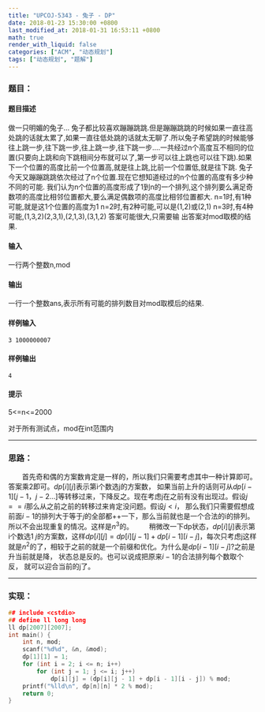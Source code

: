 ```yaml
---
title: "UPCOJ-5343 - 兔子 - DP"
date: 2018-01-23 15:30:00 +0800
last_modified_at: 2018-01-31 16:53:11 +0800
math: true
render_with_liquid: false
categories: ["ACM", "动态规划"]
tags: ["动态规划", "题解"]
---
```


### 题目：

#### 题目描述
做一只明媚的兔子…
兔子都比较喜欢蹦蹦跳跳.但是蹦蹦跳跳的时候如果一直往高处跳的话就太累了,如果一直往低处跳的话就太无聊了.所以兔子希望跳的时候能够往上跳一步,往下跳一步,往上跳一步,往下跳一步….一共经过n个高度互不相同的位置(只要向上跳和向下跳相间分布就可以了,第一步可以往上跳也可以往下跳).如果下一个位置的高度比前一个位置高,就是往上跳,比前一个位置低,就是往下跳.
兔子今天又蹦蹦跳跳依次经过了n个位置.现在它想知道经过的n个位置的高度有多少种不同的可能.
我们认为n个位置的高度形成了1到n的一个排列,这个排列要么满足奇数项的高度比相邻位置都大,要么满足偶数项的高度比相邻位置都大.
n=1时,有1种可能,就是这1个位置的高度为1
n=2时,有2种可能,可以是(1,2)或(2,1)
n=3时,有4种可能,(1,3,2)(2,3,1),(2,1,3),(3,1,2)
答案可能很大,只需要输 出答案对mod取模的结果.

#### 输入
一行两个整数n,mod
#### 输出
一行一个整数ans,表示所有可能的排列数目对mod取模后的结果.
#### 样例输入
```
3 1000000007
```
#### 样例输出
```
4
```
#### 提示
5<=n<=2000

对于所有测试点，mod在int范围内

---
### 思路：

&emsp;&emsp;首先奇和偶的方案数肯定是一样的，所以我们只需要考虑其中一种计算即可。答案乘2即可。$dp[i][j]$表示第i个数选j的方案数， 如果当前上升的话则可从$dp[i-1][j - 1，j-2…]$等转移过来，下降反之。现在考虑j在之前有没有出现过。假设$j == i$那么从之前之前的转移过来肯定没问题。假设$j < i$， 那么我们只需要假想成前面$i-1$的排列大于等于$j$的全部都$++$一下，那么当前就也是一个合法的i的排列。所以不会出现重复的情况。这样是$n^3$的。
&emsp;&emsp;稍微改一下dp状态，$dp[i][j]$表示第i个数选$1~j$的方案数，这样$dp[i][j] = dp[i][j-1] + dp[i-1][i-j]$，每次只考虑j这样就是$n^2$的了，相较于之前的就是一个前缀和优化。为什么是$dp[i-1][i-j]$?之前是升当前就是降， 状态总是反的。也可以说成把原来$i-1$的合法排列每个数取个反， 就可以迎合当前的j了。

---
### 实现：

```cpp
## include <cstdio>
## define ll long long
ll dp[2007][2007];
int main() {
    int n, mod;
    scanf("%d%d", &n, &mod);
    dp[1][1] = 1;
    for (int i = 2; i <= n; i++)
        for (int j = 1; j <= i; j++)
            dp[i][j] = (dp[i][j - 1] + dp[i - 1][i - j]) % mod;
    printf("%lld\n", dp[n][n] * 2 % mod);
    return 0;
}
```
